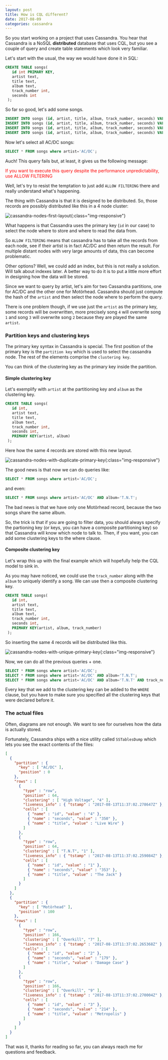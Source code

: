 ```yaml
---
layout: post
title: How is CQL different?
date: 2017-08-09
categories: cassandra
---
```



So you start working on a project that uses Cassandra. 
You hear that Cassandra is a NoSQL __distributed__ database that uses CQL, but you see a couple of query and create table statements which look very familiar. 

Let's start with the usual, the way we would have done it in SQL: 


```sql
CREATE TABLE songs(
   id int PRIMARY KEY,
   artist text,
   title text,
   album text,
   track_number int,
   seconds int
 );
```

So far so good, let's add some songs.  
```sql
INSERT INTO songs (id, artist, title, album, track_number, seconds) VALUES(1, 'AC/DC', 'The Jack', 'T.N.T', 1, 353);
INSERT INTO songs (id, artist, title, album, track_number, seconds) VALUES(2, 'Motörhead', 'Damage Case', 'Overkill', 7, 179);
INSERT INTO songs (id, artist, title, album, track_number, seconds) VALUES(3, 'Motörhead', 'Metropolis', 'Overkill', 9, 214);
INSERT INTO songs (id, artist, title, album, track_number, seconds) VALUES(4, 'AC/DC', 'Live Wire', 'High Voltage', 4, 350);
```

Now let's select all AC/DC songs:

```sql
SELECT * FROM songs where artist='AC/DC';
```  
Auch! This query fails but, at least, it gives us the following message:

<span style="color:red">If you want to execute this query despite the performance unpredictability, use ALLOW FILTERING</span>

Well, let's try to resist the temptation to just add `ALLOW FILTERING` there and really understand what's happening.

The thing with Cassandra is that it is designed to be distributed. So, those records are possibly distributed like this in a 4 node cluster:

![cassandra-nodes-first-layout](/assets/img/cassandra-songs-first-layout.png){:class="img-responsive"}

What happens is that Cassandra uses the primary key (`id` in our case) to select the node where to store and where to read the data from. 

So `ALLOW FILTERING` means that cassandra has to take all the records from each node, see if their artist is in fact AC/DC and then return the result. For multiple distant nodes with very large amounts of data, this can become problematic.

Other options? Well, we could add an index, but this is not really a solution. Will talk about indexes later. A better way to do it is to put a little more effort in designing how the data will be stored.  

Since we want to query by artist, let's aim for two Cassandra partitions, one for AC/DC and the other one for Motörhead. Cassandra should just compute the hash of the `artist` and then select the node where to perform the query.

There is one problem though, if we use just the `artist` as the primary key, some records will be overwritten, more precisely song `4` will overwrite song `1` and song `3` will overwrite song `2` because they are played the same `artist`.

### Partition keys and clustering keys

The primary key syntax in Cassandra is special. The first position of the primary key is the `partition key` which is used to select the cassandra node. The rest of the elements comprise the `clustering key`. 

You can think of the clustering key as the primary key inside the partition. 



#### Simple clustering key
Let's exemplify with `artist` at the partitioning key and `album` as the clustering key.


```sql
CREATE TABLE songs(
   id int,
   artist text,
   title text,
   album text,
   track_number int,
   seconds int,
   PRIMARY KEY(artist, album)
 );
```

Here how the same 4 records are stored with this new layout. 

![cassandra-nodes-with-duplicate-primary-key](/assets/img/cassandra-nodes-primary-key-not-unique.png){:class="img-responsive"}

The good news is that now we can do queries like:

```sql
SELECT * FROM songs where artist='AC/DC';
```  

and even:


```sql
SELECT * FROM songs where artist='AC/DC' AND album='T.N.T';
```  

The bad news is that we have only one Motörhead record, because the two songs share the same album. 


So, the trick is that if you are going to filter data, you should always specify the partioning key (or keys, you can have a composite partitioning key) so that Cassandra will know which node to talk to. Then, if you want, you can add some clustering keys to the where clause.


#### Composite clustering key

Let's wrap this up with the final example which will hopefully help the CQL model to sink in. 

As you may have noticed, we could use the `track_number` along with the `album` to uniquely identify a song. We can use then a composite clustering key.

```sql
CREATE TABLE songs(
   id int,
   artist text,
   title text,
   album text,
   track_number int,
   seconds int,
   PRIMARY KEY(artist, album, track_number)
 );
```

So inserting the same 4 records will be distributed like this. 


![cassandra-nodes-with-unique-primary-key](/assets/img/cassandra-nodes-primary-unique.png){:class="img-responsive"}

Now, we can do all the previous queries + one. 

```sql
SELECT * FROM songs where artist='AC/DC';
SELECT * FROM songs where artist='AC/DC' AND album='T.N.T';
SELECT * FROM songs where artist='AC/DC' AND album='T.N.T' AND track_number=1;
```  
Every key that we add to the clustering key can be added to the `WHERE` clause, but you have to make sure you specified all the clustering keys that were declared before it.


### The actual files 

Often, diagrams are not enough. We want to see for ourselves how the data is actually stored. 

Fortunately, Cassandra ships with a nice utility called `SSTablesDump` which lets you see the exact contents of the files: 

```json
[
  {
    "partition" : {
      "key" : [ "AC/DC" ],
      "position" : 0
    },
    "rows" : [
      {
        "type" : "row",
        "position" : 64,
        "clustering" : [ "High Voltage", "4" ],
        "liveness_info" : { "tstamp" : "2017-08-13T11:37:02.278647Z" },
        "cells" : [
          { "name" : "id", "value" : "4" },
          { "name" : "seconds", "value" : "350" },
          { "name" : "title", "value" : "Live Wire" }
        ]
      },
      {
        "type" : "row",
        "position" : 64,
        "clustering" : [ "T.N.T", "1" ],
        "liveness_info" : { "tstamp" : "2017-08-13T11:37:02.259084Z" },
        "cells" : [
          { "name" : "id", "value" : "1" },
          { "name" : "seconds", "value" : "353" },
          { "name" : "title", "value" : "The Jack" }
        ]
      }
    ]
  },
  {
    "partition" : {
      "key" : [ "Motörhead" ],
      "position" : 100
    },
    "rows" : [
      {
        "type" : "row",
        "position" : 166,
        "clustering" : [ "Overkill", "7" ],
        "liveness_info" : { "tstamp" : "2017-08-13T11:37:02.265368Z" },
        "cells" : [
          { "name" : "id", "value" : "2" },
          { "name" : "seconds", "value" : "179" },
          { "name" : "title", "value" : "Damage Case" }
        ]
      },
      {
        "type" : "row",
        "position" : 166,
        "clustering" : [ "Overkill", "9" ],
        "liveness_info" : { "tstamp" : "2017-08-13T11:37:02.270004Z" },
        "cells" : [
          { "name" : "id", "value" : "3" },
          { "name" : "seconds", "value" : "214" },
          { "name" : "title", "value" : "Metropolis" }
        ]
      }
    ]
  }
]
```

That was it, thanks for reading so far, you can always reach me for questions and feedback.




